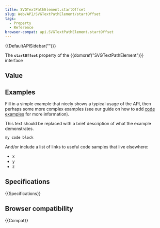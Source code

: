 ```yaml
---
title: SVGTextPathElement.startOffset
slug: Web/API/SVGTextPathElement/startOffset
tags:
  - Property
  - Reference
browser-compat: api.SVGTextPathElement.startOffset
---
```

{{DefaultAPISidebar("")}}

The **`startOffset`** property of the {{domxref("SVGTextPathElement")}} interface 

## Value



## Examples

Fill in a simple example that nicely shows a typical usage of the API, then perhaps some more complex examples (see our guide on how to add [code examples](/en-US/docs/MDN/Contribute/Structures/Code_examples) for more information).

This text should be replaced with a brief description of what the example demonstrates.

```js
my code block
```

And/or include a list of links to useful code samples that live elsewhere:

*   x
*   y
*   z

## Specifications

{{Specifications}}

## Browser compatibility

{{Compat}}


